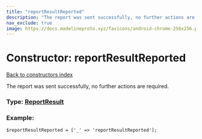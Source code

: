 ```yaml
---
title: "reportResultReported"
description: "The report was sent successfully, no further actions are required."
nav_exclude: true
image: https://docs.madelineproto.xyz/favicons/android-chrome-256x256.png
---
```

# Constructor: reportResultReported  
[Back to constructors index](/API_docs/constructors/index.html)



The report was sent successfully, no further actions are required.




### Type: [ReportResult](/API_docs/types/ReportResult.html)


### Example:

```
$reportResultReported = ['_' => 'reportResultReported'];
```  
